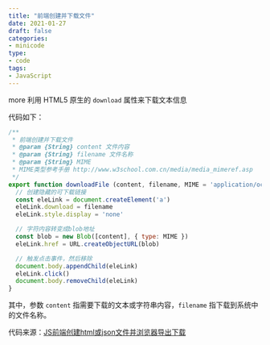 ```yaml
---
title: "前端创建并下载文件"
date: 2021-01-27
draft: false
categories:
- minicode
type:
- code
tags:
- JavaScript
---
```


more 利用 HTML5 原生的 `download` 属性来下载文本信息

<!--more-->

代码如下：

```js
/**
 * 前端创建并下载文件
 * @param {String} content 文件内容
 * @param {String} filename 文件名称
 * @param {String} MIME
 * MIME类型参考手册 http://www.w3school.com.cn/media/media_mimeref.asp
 */
export function downloadFile (content, filename, MIME = 'application/octet-stream') {
  // 创建隐藏的可下载链接
  const eleLink = document.createElement('a')
  eleLink.download = filename
  eleLink.style.display = 'none'

  // 字符内容转变成blob地址
  const blob = new Blob([content], { type: MIME })
  eleLink.href = URL.createObjectURL(blob)

  // 触发点击事件，然后移除
  document.body.appendChild(eleLink)
  eleLink.click()
  document.body.removeChild(eleLink)
}
```

其中，参数 `content` 指需要下载的文本或字符串内容，`filename` 指下载到系统中的文件名称。

代码来源：[JS前端创建html或json文件并浏览器导出下载](https://www.zhangxinxu.com/wordpress/2017/07/js-text-string-download-as-html-json-file/)